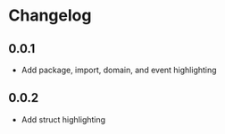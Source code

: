 # Changelog

## 0.0.1

- Add package, import, domain, and event highlighting

## 0.0.2

- Add struct highlighting
